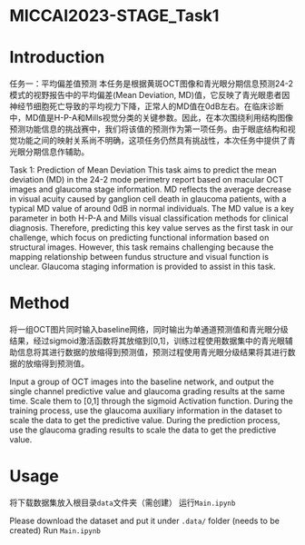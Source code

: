 # MICCAI2023-STAGE_Task1

# Introduction
[](https://aistudio.baidu.com/aistudio/competition/detail/968/0/introduction)
任务一：平均偏差值预测
本任务是根据黄斑OCT图像和青光眼分期信息预测24-2模式的视野报告中的平均偏差(Mean Deviation, MD)值，它反映了青光眼患者因神经节细胞死亡导致的平均视力下降，正常人的MD值在0dB左右。在临床诊断中，MD值是H-P-A和Mills视觉分类的关键参数。因此，在本次围绕利用结构图像预测功能信息的挑战赛中，我们将该值的预测作为第一项任务。由于眼底结构和视觉功能之间的映射关系尚不明确，这项任务仍然具有挑战性，本次任务中提供了青光眼分期信息作辅助。

Task 1: Prediction of Mean Deviation
This task aims to predict the mean deviation (MD) in the 24-2 mode perimetry report based on macular OCT images and glaucoma stage information. MD reflects the average decrease in visual acuity caused by ganglion cell death in glaucoma patients, with a typical MD value of around 0dB in normal individuals. The MD value is a key parameter in both H-P-A and Mills visual classification methods for clinical diagnosis. Therefore, predicting this key value serves as the first task in our challenge, which focus on predicting functional information based on structural images. However, this task remains challenging because the mapping relationship between fundus structure and visual function is unclear. Glaucoma staging information is provided to assist in this task.

# Method
将一组OCT图片同时输入baseline网络，同时输出为单通道预测值和青光眼分级结果，经过sigmoid激活函数将其放缩到[0,1]，训练过程使用数据集中的青光眼辅助信息将其进行数据的放缩得到预测值，预测过程使用青光眼分级结果将其进行数据的放缩得到预测值。

Input a group of OCT images into the baseline network, and output the single channel predictive value and glaucoma grading results at the same time. Scale them to [0,1] through the sigmoid Activation function. During the training process, use the glaucoma auxiliary information in the dataset to scale the data to get the predictive value. During the prediction process, use the glaucoma grading results to scale the data to get the predictive value.

# Usage
将下载数据集放入根目录`data`文件夹（需创建）
运行`Main.ipynb`

Please download the dataset and put it under `.data/` folder (needs to be created)
Run `Main.ipynb`

